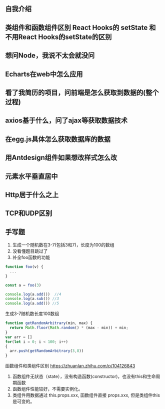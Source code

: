## 自我介绍
## 类组件和函数组件区别   React Hooks的 setState 和 不用React Hooks的setState的区别
## 想问Node，我说不太会就没问
## Echarts在web中怎么应用
## 看了我简历的项目，问前端是怎么获取到数据的(整个过程)
## axios基于什么，问了ajax等获取数据技术
## 在egg.js具体怎么获取数据库的数据
## 用Antdesign组件如果想改样式怎么改
## 元素水平垂直居中
## Http居于什么之上
## TCP和UDP区别
## 手写题
1. 生成一个随机数在3-7(包括3和7)，长度为100的数组
2. 没看懂题目跳过了
3. 补全foo函数的功能
```js
function foo(v) {
  ...
}

const a = foo(3)

console.log(a.add())  //4
console.log(a.sub()) //3
console.log(a.add()) //5
```

生成3-7随机数长度100数组
```js
function getRandomArbitrary(min, max) {
  return Math.floor(Math.random() * (max - min)) + min;
}
var arr = []
for(let i = 0; i < 100; i++)
{
  arr.push(getRandomArbitrary(3,8))
}
```


函数组件和类组件区别
https://zhuanlan.zhihu.com/p/104126843


1. 函数组件无状态（state），没有构造函数(constructor)，也没有this和生命周期函数
2. 函数组件性能较好，不需要实例化。
3. 类组件用数据通过 this.props.xxx, 函数组件直接 props.xxx, 但是类组件this是可变的。